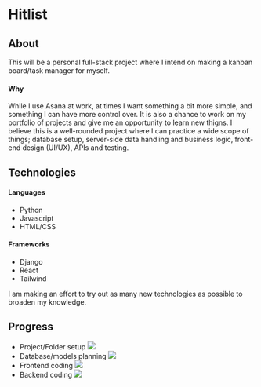 # Hitlist

## About
This will be a personal full-stack project where I intend on making a kanban board/task manager for myself. 

#### Why
While I use Asana at work, at times I want something a bit more simple, and something I can have more control over. It is also a chance to work on my portfolio of projects and give me an opportunity to learn new thigns. I believe this is a well-rounded project where I can practice a wide scope of things; database setup, server-side data handling and business logic, front-end design (UI/UX), APIs and testing.

## Technologies
#### Languages
- Python
- Javascript
- HTML/CSS

#### Frameworks
- Django
- React
- Tailwind

I am making an effort to try out as many new technologies as possible to broaden my knowledge.

## Progress
- Project/Folder setup ![](https://progress-bar.dev/90)
- Database/models planning ![](https://progress-bar.dev/70)
- Frontend coding ![](https://progress-bar.dev/5)
- Backend coding ![](https://progress-bar.dev/0)

